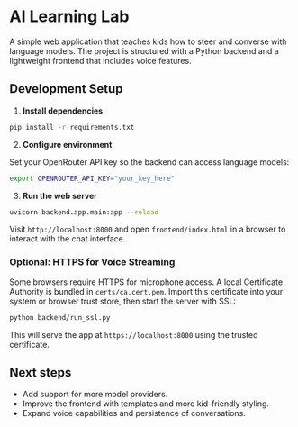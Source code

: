 # AI Learning Lab

A simple web application that teaches kids how to steer and converse with language models.
The project is structured with a Python backend and a lightweight frontend that includes voice features.

## Development Setup

1. **Install dependencies**

```bash
pip install -r requirements.txt
```

2. **Configure environment**

Set your OpenRouter API key so the backend can access language models:

```bash
export OPENROUTER_API_KEY="your_key_here"
```

3. **Run the web server**

```bash
uvicorn backend.app.main:app --reload
```

Visit `http://localhost:8000` and open `frontend/index.html` in a browser to interact with the chat interface.

### Optional: HTTPS for Voice Streaming

Some browsers require HTTPS for microphone access. A local Certificate Authority is bundled in `certs/ca.cert.pem`.
Import this certificate into your system or browser trust store, then start the server with SSL:

```bash
python backend/run_ssl.py
```

This will serve the app at `https://localhost:8000` using the trusted certificate.

## Next steps

- Add support for more model providers.
- Improve the frontend with templates and more kid-friendly styling.
- Expand voice capabilities and persistence of conversations.
